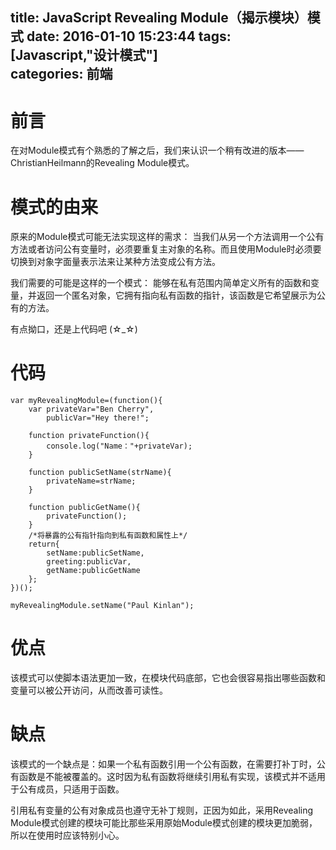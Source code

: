 title: JavaScript Revealing Module（揭示模块）模式
date: 2016-01-10 15:23:44 
tags: [Javascript,"设计模式"]  
categories: 前端 
---


# 前言
在对Module模式有个熟悉的了解之后，我们来认识一个稍有改进的版本——ChristianHeilmann的Revealing Module模式。
# 模式的由来
原来的Module模式可能无法实现这样的需求：
当我们从另一个方法调用一个公有方法或者访问公有变量时，必须要重复主对象的名称。而且使用Module时必须要切换到对象字面量表示法来让某种方法变成公有方法。

我们需要的可能是这样的一个模式：
能够在私有范围内简单定义所有的函数和变量，并返回一个匿名对象，它拥有指向私有函数的指针，该函数是它希望展示为公有的方法。 

有点拗口，还是上代码吧 (☆_☆)

<!--more-->

# 代码

```
var myRevealingModule=(function(){
	var privateVar="Ben Cherry",
		publicVar="Hey there!";
	
	function privateFunction(){
		console.log("Name："+privateVar);
	}
	
	function publicSetName(strName){
		privateName=strName;
	}

	function publicGetName(){
		privateFunction();
	}
	/*将暴露的公有指针指向到私有函数和属性上*/
	return{
		setName:publicSetName,
		greeting:publicVar,
		getName:publicGetName
	};
})();

myRevealingModule.setName("Paul Kinlan");
```

# 优点
该模式可以使脚本语法更加一致，在模块代码底部，它也会很容易指出哪些函数和变量可以被公开访问，从而改善可读性。

# 缺点
该模式的一个缺点是：如果一个私有函数引用一个公有函数，在需要打补丁时，公有函数是不能被覆盖的。这时因为私有函数将继续引用私有实现，该模式并不适用于公有成员，只适用于函数。

引用私有变量的公有对象成员也遵守无补丁规则，正因为如此，采用Revealing Module模式创建的模块可能比那些采用原始Module模式创建的模块更加脆弱，所以在使用时应该特别小心。
